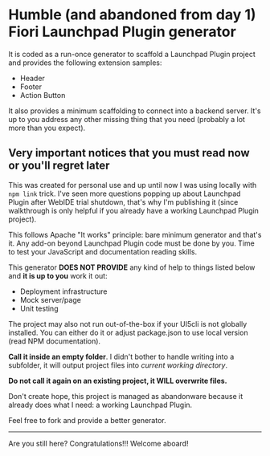Humble (and abandoned from day 1) Fiori Launchpad Plugin generator
===

It is coded as a run-once generator to scaffold a Launchpad Plugin project and provides the following extension samples:

* Header
* Footer
* Action Button

It also provides a minimum scaffolding to connect into a backend server.
It's up to you address any other missing thing that you need (probably a lot more than you expect).

Very important notices that you must read now or you'll regret later
---

This was created for personal use and up until now I was using locally with ``npm link`` trick. I've seen more questions popping up about Launchpad Plugin after WebIDE trial shutdown, that's why I'm publishing it (since walkthrough is only helpful if you already have a working Launchpad Plugin project).

This follows Apache "It works" principle: bare minimum generator and that's it. Any add-on beyond Launchpad Plugin code must be done by you. Time to test your JavaScript and documentation reading skills.

This generator **DOES NOT PROVIDE** any kind of help to things listed below and **it is up to you** work it out:

* Deployment infrastructure
* Mock server/page
* Unit testing

The project may also not run out-of-the-box if your UI5cli is not globally installed. You can either do it or adjust package.json to use local version (read NPM documentation).

**Call it inside an empty folder**. I didn't bother to handle writing into a subfolder, it will output project files into *current working directory*.

**Do not call it again on an existing project, it WILL overwrite files.**

Don't create hope, this project is managed as abandonware because it already does what I need: a working Launchpad Plugin.

Feel free to fork and provide a better generator.
___
Are you still here? Congratulations!!! Welcome aboard!

